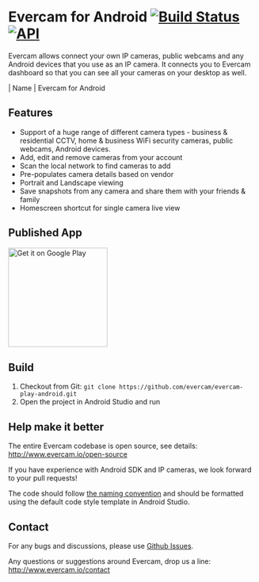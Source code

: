
# Evercam for Android [![Build Status][travis-image]][travis-url] [![API][api-image]][api-url] 

Evercam allows connect your own IP cameras, public webcams and any Android devices that you use as an IP camera. It connects you to Evercam dashboard so that you can see all your cameras on your desktop as well. 

| Name   | Evercam for Android

## Features

* Support of a huge range of different camera types - business & residential CCTV, home & business WiFi security cameras, public webcams, Android devices.
* Add, edit and remove cameras from your account
* Scan the local network to find cameras to add
* Pre-populates camera details based on vendor
* Portrait and Landscape viewing
* Save snapshots from any camera and share them with your friends & family 
* Homescreen shortcut for single camera live view

## Published App
<a href="https://play.google.com/store/apps/details?id=io.evercam.androidapp&hl=en&utm_source=global_co&utm_medium=prtnr&utm_content=Mar2515&utm_campaign=PartBadge&pcampaignid=MKT-AC-global-none-all-co-pr-py-PartBadges-Oct1515-1"><img alt="Get it on Google Play" src="https://play.google.com/intl/en_us/badges/images/apps/en-play-badge-border.png" width="200"/></a>
## Build

1. Checkout from Git:
    ```git clone https://github.com/evercam/evercam-play-android.git```
2. Open the project in Android Studio and run

## Help make it better

The entire Evercam codebase is open source, see details: http://www.evercam.io/open-source

If you have experience with Android SDK and IP cameras, we look forward to your pull requests!

The code should follow [the naming convention](https://github.com/ribot/android-guidelines/blob/master/project_and_code_guidelines.md) and should be formatted using the default code style template in Android Studio.

## Contact

For any bugs and discussions, please use [Github Issues](https://github.com/evercam/evercam-android/issues).

Any questions or suggestions around Evercam, drop us a line: http://www.evercam.io/contact

[travis-url]: https://travis-ci.org/evercam/evercam-android
[travis-image]: https://travis-ci.org/evercam/evercam-android.svg?branch=master

[api-url]: https://android-arsenal.com/api?level=14
[api-image]: https://img.shields.io/badge/API-14%2B-blue.svg?style=flat
